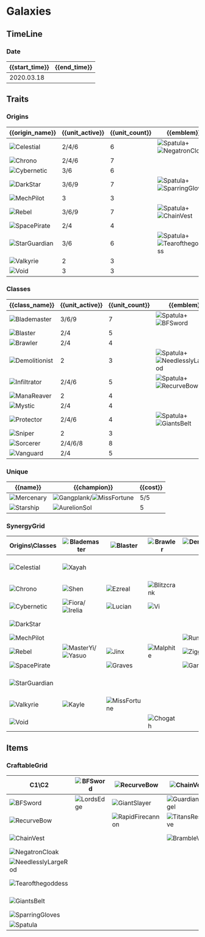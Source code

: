 # Galaxies

## TimeLine
### Date
| {{start_time}} | {{end_time}} |
| -              | -            |
| 2020.03.18     |              |

## Traits
### Origins
| {{origin_name}}                                          | {{unit_active}} | {{unit_count}} | {{emblem}}                                                                                                    | {{desc}} |
| -                                                        | -               | -              | -                                                                                                             | -        |
| ![Celestial](../tfttraits/icon/set3/Celestial.png)       | 2/4/6           | 6              | ![Spatula](../tftitems/icon/set3/Spatula.png)+![NegatronCloak](../tftitems/icon/set3/NegatronCloak.png)       |          |
| ![Chrono](../tfttraits/icon/set3/Chrono.png)             | 2/4/6           | 7              |                                                                                                               |          |
| ![Cybernetic](../tfttraits/icon/set3/Cybernetic.png)     | 3/6             | 6              |                                                                                                               |          |
| ![DarkStar](../tfttraits/icon/set3/DarkStar.png)         | 3/6/9           | 7              | ![Spatula](../tftitems/icon/set3/Spatula.png)+![SparringGloves](../tftitems/icon/set3/SparringGloves.png)     |          |
| ![MechPilot](../tfttraits/icon/set3/MechPilot.png)       | 3               | 3              |                                                                                                               |          |
| ![Rebel](../tfttraits/icon/set3/Rebel.png)               | 3/6/9           | 7              | ![Spatula](../tftitems/icon/set3/Spatula.png)+![ChainVest](../tftitems/icon/set3/ChainVest.png)               |          |
| ![SpacePirate](../tfttraits/icon/set3/SpacePirate.png)   | 2/4             | 4              |                                                                                                               |          |
| ![StarGuardian](../tfttraits/icon/set3/StarGuardian.png) | 3/6             | 6              | ![Spatula](../tftitems/icon/set3/Spatula.png)+![Tearofthegoddess](../tftitems/icon/set3/Tearofthegoddess.png) |          |
| ![Valkyrie](../tfttraits/icon/set3/Valkyrie.png)         | 2               | 3              |                                                                                                               |          |
| ![Void](../tfttraits/icon/set3/Void.png)                 | 3               | 3              |                                                                                                               |          |

### Classes
| {{class_name}}                                             | {{unit_active}} | {{unit_count}} | {{emblem}}                                                                                                        | {{desc}} |
| -                                                          | -               | -              | -                                                                                                                 | -        |
| ![Blademaster](../tfttraits/icon/set3/Blademaster.png)     | 3/6/9           | 7              | ![Spatula](../tftitems/icon/set3/Spatula.png)+![BFSword](../tftitems/icon/set3/BFSword.png)                       |          |
| ![Blaster](../tfttraits/icon/set3/Blaster.png)             | 2/4             | 5              |                                                                                                                   |          |
| ![Brawler](../tfttraits/icon/set3/Brawler.png)             | 2/4             | 4              |                                                                                                                   |          |
| ![Demolitionist](../tfttraits/icon/set3/Demolitionist.png) | 2               | 3              | ![Spatula](../tftitems/icon/set3/Spatula.png)+![NeedlesslyLargeRod](../tftitems/icon/set3/NeedlesslyLargeRod.png) |          |
| ![Infiltrator](../tfttraits/icon/set3/Infiltrator.png)     | 2/4/6           | 5              | ![Spatula](../tftitems/icon/set3/Spatula.png)+![RecurveBow](../tftitems/icon/set3/RecurveBow.png)                 |          |
| ![ManaReaver](../tfttraits/icon/set3/ManaReaver.png)       | 2               | 4              |                                                                                                                   |          |
| ![Mystic](../tfttraits/icon/set3/Mystic.png)               | 2/4             | 4              |                                                                                                                   |          |
| ![Protector](../tfttraits/icon/set3/Protector.png)         | 2/4/6           | 4              | ![Spatula](../tftitems/icon/set3/Spatula.png)+![GiantsBelt](../tftitems/icon/set3/GiantsBelt.png)                 |          |
| ![Sniper](../tfttraits/icon/set3/Sniper.png)               | 2               | 3              |                                                                                                                   |          |
| ![Sorcerer](../tfttraits/icon/set3/Sorcerer.png)           | 2/4/6/8         | 8              |                                                                                                                   |          |
| ![Vanguard](../tfttraits/icon/set3/Vanguard.png)           | 2/4             | 5              |                                                                                                                   |          |

### Unique
| {{name}}                                           | {{champion}}                                                                                                    | {{cost}} |
| -                                                  | -                                                                                                               | -        |
| ![Mercenary](../tfttraits/icon/set3/Mercenary.png) | ![Gangplank](../tftchampions/icon/set3/Gangplank.png)/![MissFortune](../tftchampions/icon/set3/MissFortune.png) | 5/5      |
| ![Starship](../tfttraits/icon/set3/Starship.png)   | ![AurelionSol](../tftchampions/icon/set3/AurelionSol.png)                                                       | 5        |

### SynergyGrid
| Origins\Classes                                          | ![Blademaster](../tfttraits/icon/set3/Blademaster.png)                                            | ![Blaster](../tfttraits/icon/set3/Blaster.png)            | ![Brawler](../tfttraits/icon/set3/Brawler.png)          | ![Demolitionist](../tfttraits/icon/set3/Demolitionist.png) | ![Infiltrator](../tfttraits/icon/set3/Infiltrator.png) | ![ManaReaver](../tfttraits/icon/set3/ManaReaver.png) | ![Mystic](../tfttraits/icon/set3/Mystic.png)    | ![Protector](../tfttraits/icon/set3/Protector.png)                                              | ![Sniper](../tfttraits/icon/set3/Sniper.png)      | ![Sorcerer](../tfttraits/icon/set3/Sorcerer.png)                                                                                      | ![Vanguard](../tfttraits/icon/set3/Vanguard.png)          |
| -                                                        | -                                                                                                 | -                                                         | -                                                       | -                                                          | -                                                      | -                                                    | -                                               | -                                                                                               | -                                                 | -                                                                                                                                     | -                                                         |
| ![Celestial](../tfttraits/icon/set3/Celestial.png)       | ![Xayah](../tftchampions/icon/set3/Xayah.png)                                                     |                                                           |                                                         |                                                            |                                                        | ![Kassadin](../tftchampions/icon/set3/Kassadin.png)  | ![Lulu](../tftchampions/icon/set3/Lulu.png)     | ![Rakan](../tftchampions/icon/set3/Rakan.png)/![XinZhao](../tftchampions/icon/set3/XinZhao.png) | ![Ashe](../tftchampions/icon/set3/Ashe.png)       |                                                                                                                                       |                                                           |
| ![Chrono](../tfttraits/icon/set3/Chrono.png)             | ![Shen](../tftchampions/icon/set3/Shen.png)                                                       | ![Ezreal](../tftchampions/icon/set3/Ezreal.png)           | ![Blitzcrank](../tftchampions/icon/set3/Blitzcrank.png) |                                                            |                                                        | ![Thresh](../tftchampions/icon/set3/Thresh.png)      |                                                 |                                                                                                 | ![Caitlyn](../tftchampions/icon/set3/Caitlyn.png) | ![TwistedFate](../tftchampions/icon/set3/TwistedFate.png)                                                                             | ![MonkeyKing](../tftchampions/icon/set3/MonkeyKing.png)   |
| ![Cybernetic](../tfttraits/icon/set3/Cybernetic.png)     | ![Fiora](../tftchampions/icon/set3/Fiora.png)/![Irelia](../tftchampions/icon/set3/Irelia.png)     | ![Lucian](../tftchampions/icon/set3/Lucian.png)           | ![Vi](../tftchampions/icon/set3/Vi.png)                 |                                                            | ![Ekko](../tftchampions/icon/set3/Ekko.png)            | ![Irelia](../tftchampions/icon/set3/Irelia.png)      |                                                 |                                                                                                 |                                                   |                                                                                                                                       | ![Leona](../tftchampions/icon/set3/Leona.png)             |
| ![DarkStar](../tfttraits/icon/set3/DarkStar.png)         |                                                                                                   |                                                           |                                                         |                                                            | ![Shaco](../tftchampions/icon/set3/Shaco.png)          |                                                      | ![Karma](../tftchampions/icon/set3/Karma.png)   | ![JarvanIV](../tftchampions/icon/set3/JarvanIV.png)                                             | ![Jhin](../tftchampions/icon/set3/Jhin.png)       | ![Lux](../tftchampions/icon/set3/Lux.png)/![Xerath](../tftchampions/icon/set3/Xerath.png)                                             | ![Mordekaiser](../tftchampions/icon/set3/Mordekaiser.png) |
| ![MechPilot](../tfttraits/icon/set3/MechPilot.png)       |                                                                                                   |                                                           |                                                         | ![Rumble](../tftchampions/icon/set3/Rumble.png)            | ![Fizz](../tftchampions/icon/set3/Fizz.png)            |                                                      |                                                 |                                                                                                 |                                                   | ![Annie](../tftchampions/icon/set3/Annie.png)                                                                                         |                                                           |
| ![Rebel](../tfttraits/icon/set3/Rebel.png)               | ![MasterYi](../tftchampions/icon/set3/MasterYi.png)/![Yasuo](../tftchampions/icon/set3/Yasuo.png) | ![Jinx](../tftchampions/icon/set3/Jinx.png)               | ![Malphite](../tftchampions/icon/set3/Malphite.png)     | ![Ziggs](../tftchampions/icon/set3/Ziggs.png)              |                                                        |                                                      | ![Sona](../tftchampions/icon/set3/Sona.png)     |                                                                                                 |                                                   |                                                                                                                                       |                                                           |
| ![SpacePirate](../tfttraits/icon/set3/SpacePirate.png)   |                                                                                                   | ![Graves](../tftchampions/icon/set3/Graves.png)           |                                                         | ![Gangplank](../tftchampions/icon/set3/Gangplank.png)      |                                                        | ![Darius](../tftchampions/icon/set3/Darius.png)      |                                                 |                                                                                                 |                                                   |                                                                                                                                       | ![Jayce](../tftchampions/icon/set3/Jayce.png)             |
| ![StarGuardian](../tfttraits/icon/set3/StarGuardian.png) |                                                                                                   |                                                           |                                                         |                                                            |                                                        |                                                      | ![Soraka](../tftchampions/icon/set3/Soraka.png) | ![Neeko](../tftchampions/icon/set3/Neeko.png)                                                   |                                                   | ![Ahri](../tftchampions/icon/set3/Ahri.png)/![Syndra](../tftchampions/icon/set3/Syndra.png)/![Zoe](../tftchampions/icon/set3/Zoe.png) | ![Poppy](../tftchampions/icon/set3/Poppy.png)             |
| ![Valkyrie](../tfttraits/icon/set3/Valkyrie.png)         | ![Kayle](../tftchampions/icon/set3/Kayle.png)                                                     | ![MissFortune](../tftchampions/icon/set3/MissFortune.png) |                                                         |                                                            | ![Kaisa](../tftchampions/icon/set3/Kaisa.png)          |                                                      |                                                 |                                                                                                 |                                                   |                                                                                                                                       |                                                           |
| ![Void](../tfttraits/icon/set3/Void.png)                 |                                                                                                   |                                                           | ![Chogath](../tftchampions/icon/set3/Chogath.png)       |                                                            | ![KhaZix](../tftchampions/icon/set3/KhaZix.png)        |                                                      |                                                 |                                                                                                 |                                                   | ![Velkoz](../tftchampions/icon/set3/Velkoz.png)                                                                                       |                                                           |

## Items
### CraftableGrid
| C1\C2                                                               | ![BFSword](../tftitems/icon/set3/BFSword.png)     | ![RecurveBow](../tftitems/icon/set3/RecurveBow.png)           | ![ChainVest](../tftitems/icon/set3/ChainVest.png)         | ![NegatronCloak](../tftitems/icon/set3/NegatronCloak.png)       | ![NeedlesslyLargeRod](../tftitems/icon/set3/NeedlesslyLargeRod.png)       | ![Tearofthegoddess](../tftitems/icon/set3/Tearofthegoddess.png) | ![GiantsBelt](../tftitems/icon/set3/GiantsBelt.png)         | ![SparringGloves](../tftitems/icon/set3/SparringGloves.png) | ![Spatula](../tftitems/icon/set3/Spatula.png)                           |
| -                                                                   | -                                                 | -                                                             | -                                                         | -                                                               | -                                                                         | -                                                               | -                                                           | -                                                           | -                                                                       |
| ![BFSword](../tftitems/icon/set3/BFSword.png)                       | ![LordsEdge](../tftitems/icon/set3/LordsEdge.png) | ![GiantSlayer](../tftitems/icon/set3/GiantSlayer.png)         | ![GuardianAngel](../tftitems/icon/set3/GuardianAngel.png) | ![Bloodthirster](../tftitems/icon/set3/Bloodthirster.png)       | ![HextechGunblade](../tftitems/icon/set3/HextechGunblade.png)             | ![SpearofShojin](../tftitems/icon/set3/SpearofShojin.png)       | ![ZekesHerald](../tftitems/icon/set3/ZekesHerald.png)       | ![InfinityEdge](../tftitems/icon/set3/InfinityEdge.png)     | ![BladeoftheRuinedKing](../tftitems/icon/set3/BladeoftheRuinedKing.png) |
| ![RecurveBow](../tftitems/icon/set3/RecurveBow.png)                 |                                                   | ![RapidFirecannon](../tftitems/icon/set3/RapidFirecannon.png) | ![TitansResolve](../tftitems/icon/set3/TitansResolve.png) | ![RunaansHurricane](../tftitems/icon/set3/RunaansHurricane.png) | ![GuinsoosRageblade](../tftitems/icon/set3/GuinsoosRageblade.png)         | ![StatikkShiv](../tftitems/icon/set3/StatikkShiv.png)           | ![ZzRotPortal](../tftitems/icon/set3/ZzRotPortal.png)       | ![LastWhisper](../tftitems/icon/set3/LastWhisper.png)       | ![Infiltrator](../tftitems/icon/set3/Infiltrator.png)                   |
| ![ChainVest](../tftitems/icon/set3/ChainVest.png)                   |                                                   |                                                               | ![BrambleVest](../tftitems/icon/set3/BrambleVest.png)     | ![SwordBreaker](../tftitems/icon/set3/SwordBreaker.png)         | ![LocketoftheIronSolari](../tftitems/icon/set3/LocketoftheIronSolari.png) | ![FrozenHeart](../tftitems/icon/set3/FrozenHeart.png)           | ![RedBuff](../tftitems/icon/set3/RedBuff.png)               | ![Shroud](../tftitems/icon/set3/Shroud.png)                 | ![RebelMedal](../tftitems/icon/set3/RebelMedal.png)                     |
| ![NegatronCloak](../tftitems/icon/set3/NegatronCloak.png)           |                                                   |                                                               |                                                           | ![DragonsClaw](../tftitems/icon/set3/DragonsClaw.png)           | ![IonicSpark](../tftitems/icon/set3/IonicSpark.png)                       | ![Chalice](../tftitems/icon/set3/Chalice.png)                   | ![Zephyr](../tftitems/icon/set3/Zephyr.png)                 | ![Quicksilver](../tftitems/icon/set3/Quicksilver.png)       | ![Celestial](../tftitems/icon/set3/Celestial.png)                       |
| ![NeedlesslyLargeRod](../tftitems/icon/set3/NeedlesslyLargeRod.png) |                                                   |                                                               |                                                           |                                                                 | ![RabadonsDeathcap](../tftitems/icon/set3/RabadonsDeathcap.png)           | ![LudensEcho](../tftitems/icon/set3/LudensEcho.png)             | ![Morellonomicon](../tftitems/icon/set3/Morellonomicon.png) | ![ArcaneGauntlet](../tftitems/icon/set3/ArcaneGauntlet.png) | ![Demolitionist](../tftitems/icon/set3/Demolitionist.png)               |
| ![Tearofthegoddess](../tftitems/icon/set3/Tearofthegoddess.png)     |                                                   |                                                               |                                                           |                                                                 |                                                                           | ![SeraphsEmbrace](../tftitems/icon/set3/SeraphsEmbrace.png)     | ![Redemption](../tftitems/icon/set3/Redemption.png)         | ![HandofJustice](../tftitems/icon/set3/HandofJustice.png)   | ![Starguardian](../tftitems/icon/set3/Starguardian.png)                 |
| ![GiantsBelt](../tftitems/icon/set3/GiantsBelt.png)                 |                                                   |                                                               |                                                           |                                                                 |                                                                           |                                                                 | ![WarmogsArmor](../tftitems/icon/set3/WarmogsArmor.png)     | ![Backhand](../tftitems/icon/set3/Backhand.png)             | ![Protector](../tftitems/icon/set3/Protector.png)                       |
| ![SparringGloves](../tftitems/icon/set3/SparringGloves.png)         |                                                   |                                                               |                                                           |                                                                 |                                                                           |                                                                 |                                                             | ![ThiefsGloves](../tftitems/icon/set3/ThiefsGloves.png)     | ![Darkstar](../tftitems/icon/set3/Darkstar.png)                         |
| ![Spatula](../tftitems/icon/set3/Spatula.png)                       |                                                   |                                                               |                                                           |                                                                 |                                                                           |                                                                 |                                                             |                                                             | ![ForceofNature](../tftitems/icon/set3/ForceofNature.png)               |